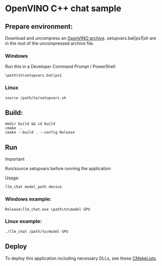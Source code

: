 # OpenVINO C++ chat sample

## Prepare environment:

Download and uncompress an [OpenVINO archive](https://storage.openvinotoolkit.org/repositories/openvino_genai/packages/).
setupvars.bat|ps1|sh are in the root of the uncompressed archive file.

### Windows

Run this in a Developer Command Prompt / PowerShell

```shell
\path\to\setupvars.bat|ps1
```

### Linux

```shell
source /path/to/setupvars.sh
```

## Build:

```shell
mkdir build && cd build
cmake ..
cmake --build . --config Release
```

## Run 

> [!IMPORTANT]  
> Run/source setupvars before running the application

Usage:

```
llm_chat model_path device
```

### Windows example:

```
Release\llm_chat.exe \path\to\model GPU
```

### Linux example:

```
./llm_chat /path/to/model GPU
```

## Deploy

To deploy this application including necessary DLLs, see these [CMakeLists](https://github.com/helena-intel/snippets/tree/main/genai_cmakelists).
